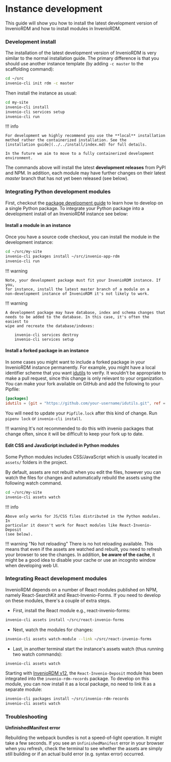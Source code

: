 # Instance development

This guide will show you how to install the latest development version of
InvenioRDM and how to install modules in InvenioRDM.

### Development install

The installation of the latest development version of InvenioRDM is very
similar to the normal installation guide. The primary difference is that you should
use another instance template (by adding ``-c master`` to the scaffolding
command):

```bash
cd ~/src
invenio-cli init rdm -c master
```

Then install the instance as usual:

```bash
cd my-site
invenio-cli install
invenio-cli services setup
invenio-cli run
```

!!! info

    For development we highly recommend you use the **local** installation
    method rather the containerized installation. See the
    [installation guide](../../install/index.md) for full details.

    In the future we aim to move to a fully containerized development
    environment.

The commands above will install the latest **development releases** from PyPI
and NPM. In addition, each module may have further changes on their latest
*master* branch that has not yet been released (see below).

### Integrating Python development modules

First, checkout the [package development guide](package-development.md) to learn
how to develop on a single Python package. To integrate your Python package into
a development install of an InvenioRDM instance see below:

#### Install a module in an instance

Once you have a source code checkout, you can install the module in the
development instance:

```bash
cd ~/src/my-site
invenio-cli packages install ~/src/invenio-app-rdm
invenio-cli run
```

!!! warning

    Note, your development package must fit your InvenioRDM instance. If you,
    for instance, install the latest master branch of a module on a
    non-development instance of InvenioRDM it's not likely to work.

!!! warning

    A development package may have database, index and schema changes that
    needs to be added to the database. In this case, it's often the easiest to
    wipe and recreate the database/indexes:

        invenio-cli services destroy
        invenio-cli services setup

#### Install a forked package in an instance

In some cases you might want to include a forked package in your InvenioRDM
instance permanently. For example, you might have a local identifier scheme that
you want [idutils](https://github.com/inveniosoftware/idutils)
to verify. It wouldn't be appropriate to make a pull request, since this
change is only relevant to your organization. You can make your fork available on GitHub
and add the following to your Pipfile:

```toml
[packages]
idutils = {git = "https://github.com/your-username/idutils.git", ref = "main"}
```

You will need to update your `Pipfile.lock` after this kind of change. Run
`pipenv lock` or `invenio-cli install`.

!!! warning
    It's not recommended to do this with invenio packages that change often,
    since it will be difficult to keep your fork up to date.

#### Edit CSS and JavaScript included in Python modules

Some Python modules includes CSS/JavaScript which is usually located in
``assets/`` folders in the project.

By default, assets are not rebuilt when you edit the files, however you can
watch the files for changes and automatically rebuild the assets using the
following watch command.

```bash
cd ~/src/my-site
invenio-cli assets watch
```

!!! info

    Above only works for JS/CSS files distributed in the Python modules. In
    particular it doesn't work for React modules like React-Invenio-Deposit
    (see below).

!!! warning "No hot reloading"
    There is no hot reloading available. This means that even if the assets
    are watched and rebuilt, you need to refresh your browser to see the
    changes. In addition, **be aware of the cache**, it might be a good idea
    to disable your cache or use an incognito window when developing web UI.

### Integrating React development modules

InvenioRDM depends on a number of React modules published on NPM, namely
React-SearchKit and React-Invenio-Forms. If you need
to develop on these modules, there's a couple of extra steps.

- First, install the React module e.g., react-invenio-forms:

```bash
invenio-cli assets install ~/src/react-invenio-forms
```

- Next, watch the modules for changes:

```bash
invenio-cli assets watch-module --link ~/src/react-invenio-forms
```

- Last, in another terminal start the instance's assets watch (thus running
two watch commands):

```bash
invenio-cli assets watch
```

Starting with [InvenioRDM v12](https://inveniordm.docs.cern.ch/releases/versions/version-v12.0.0/#breaking-changes), the `React-Invenio-Deposit` module has been integrated into the `invenio-rdm-records` package.
To develop on this module, you can now install it as a local package, no need to link it as a separate module:

```bash
invenio-cli packages install ~/src/invenio-rdm-records
invenio-cli assets watch
```

### Troubleshooting

**UnfinishedManifest error**

Rebuilding the webpack bundles is not a speed-of-light operation. It might
take a few seconds. If you see an `UnfinishedManifest` error in your
browser when you refresh, check the terminal to see whether the assets are
simply still building or if an actual build error (e.g. syntax error) occurred.
